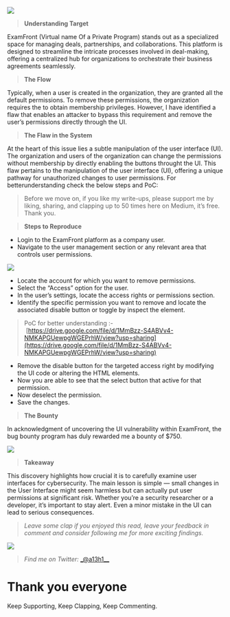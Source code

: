 

![](https://miro.medium.com/v2/resize:fit:700/1*bW67FdB2p20_4uxTkuxsnw.png)

> **Understanding Target**

ExamFront (Virtual name Of a Private Program) stands out as a specialized space for managing deals, partnerships, and collaborations. This platform is designed to streamline the intricate processes involved in deal-making, offering a centralized hub for organizations to orchestrate their business agreements seamlessly.

> **The Flow**

Typically, when a user is created in the organization, they are granted all the default permissions. To remove these permissions, the organization requires the to obtain membership privileges. However, I have identified a flaw that enables an attacker to bypass this requirement and remove the user’s permissions directly through the UI.

> **The Flaw in the System**

At the heart of this issue lies a subtle manipulation of the user interface (UI). The organization and users of the organization can change the permissions without membership by directly enabling the buttons throught the UI. This flaw pertains to the manipulation of the user interface (UI), offering a unique pathway for unauthorized changes to user permissions. For betterunderstanding check the below steps and PoC:

> Before we move on, if you like my write-ups, please support me by liking, sharing, and clapping up to 50 times here on Medium, it’s free. Thank you.

> **Steps to Reproduce**

- Login to the ExamFront platform as a company user.
- Navigate to the user management section or any relevant area that controls user permissions.

![](https://miro.medium.com/v2/resize:fit:700/1*iWugPJVq4fHbG7tGkJKbMw.png)

- Locate the account for which you want to remove permissions.
- Select the “Access” option for the user.
- In the user’s settings, locate the access rights or permissions section.
- Identify the specific permission you want to remove and locate the associated disable button or toggle by inspect the element.

> PoC for better understanding :- [https://drive.google.com/file/d/1MmBzz-S4ABVv4-NMKAPGUewpgWGEPrhW/view?usp=sharing](https://drive.google.com/file/d/1MmBzz-S4ABVv4-NMKAPGUewpgWGEPrhW/view?usp=sharing)

- Remove the disable button for the targeted access right by modifying the UI code or altering the HTML elements.
- Now you are able to see that the select button that active for that permission.
- Now deselect the permission.
- Save the changes.

> **The Bounty**

In acknowledgment of uncovering the UI vulnerability within ExamFront, the bug bounty program has duly rewarded me a bounty of $750.

![](https://miro.medium.com/v2/resize:fit:252/1*dRYP5JFb7Iczp2jW3kNtMg.png)

> **Takeaway**

This discovery highlights how crucial it is to carefully examine user interfaces for cybersecurity. The main lesson is simple — small changes in the User Interface might seem harmless but can actually put user permissions at significant risk. Whether you’re a security researcher or a developer, it’s important to stay alert. Even a minor mistake in the UI can lead to serious consequences.

> _Leave some clap if you enjoyed this read, leave your feedback in comment and consider following me for more exciting findings._

![](https://miro.medium.com/v2/resize:fit:200/0*SBVpp4hqTeSFkfgL.gif)

> _Find me on Twitter:_ [_@a13h1__](https://twitter.com/a13h1_)

# Thank you everyone

Keep Supporting, Keep Clapping, Keep Commenting.

